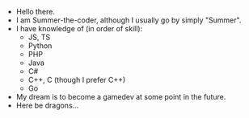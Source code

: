 - Hello there.
- I am Summer-the-coder, although I usually go by simply "Summer".
- I have knowledge of (in order of skill):
  - JS, TS
  - Python
  - PHP
  - Java
  - C#
  - C++, C (though I prefer C++)
  - Go
- My dream is to become a gamedev at some point in the future. 
- Here be dragons...
